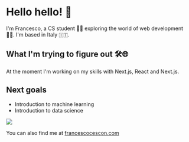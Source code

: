 # Hello hello! 👋
I'm Francesco, a CS student 👨‍🎓 exploring the world of web development 👨‍💻. I'm based in Italy 🇮🇹.

## What I'm trying to figure out 🛠️🌐
At the moment I'm working on my skills with Next.js, React and Next.js.
## Next goals
* Introduction to machine learning
* Introduction to data science

![](https://visitor-badge.glitch.me/badge?page_id=cfranc0.cfranc0)

You can also find me at [francescocescon.com](http://francescocescon.com)
